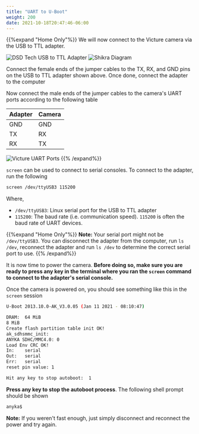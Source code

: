 ```yaml
---
title: "UART to U-Boot"
weight: 200
date: 2021-10-18T20:47:46-06:00
---
```


{{%expand "Home Only"%}}
We will now connect to the Victure camera via the USB to TTL adapter.

![DSD Tech USB to TTL Adapter](/static/PC420-dsd-tech-usb-to-ttl.jpg)
![Shikra Diagram](/static/PC420-shikra-diagram.png)

Connect the female ends of the jumper cables to the TX, RX, and GND pins on the USB to TTL adapter shown above. Once done, connect the adapter to the computer

Now connect the male ends of the jumper cables to the camera's UART ports according to the following table

| Adapter | Camera |
| --- | --- |
| GND | GND |
| TX | RX |
| RX | TX |

![Victure UART Ports](/static/PC420-victure.png)
{{% /expand%}}

`screen` can be used to connect to serial consoles. To connect to the adapter, run the following
```sh
screen /dev/ttyUSB3 115200
```
Where,
- `/dev/ttyUSB3`: Linux serial port for the USB to TTL adapter
- `115200`: The baud rate (i.e. communication speed). `115200` is often the baud rate of UART devices.

{{%expand "Home Only"%}}
**Note:** Your serial port might not be `/dev/ttyUSB3`. You can disconnect the adapter from the computer, run `ls /dev`, reconnect the adapter and run `ls /dev` to determine the correct serial port to use.
{{% /expand%}}

It is now time to power the camera. **Before doing so, make sure you are ready to press any key in the terminal where you ran the `screen` command to connect to the adapter's serial console.**

Once the camera is powered on, you should see something like this in the `screen` session

```sh
U-Boot 2013.10.0-AK_V3.0.05 (Jan 11 2021 - 08:10:47)

DRAM:  64 MiB
8 MiB
Create flash partition table init OK!
ak_sdhsmmc_init:
ANYKA SDHC/MMC4.0: 0
Load Env CRC OK!
In:    serial
Out:   serial
Err:   serial
reset pin value: 1

Hit any key to stop autoboot:  1
```
**Press any key to stop the autoboot process**. The following shell prompt should be shown
```sh
anyka$
```

**Note:** If you weren't fast enough, just simply disconnect and reconnect the power and try again.
